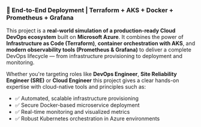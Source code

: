 ### 🚀 End-to-End Deployment | Terraform + AKS + Docker + Prometheus + Grafana

This project is a **real-world simulation of a production-ready Cloud DevOps ecosystem** built on **Microsoft Azure**. It combines the power of **Infrastructure as Code (Terraform)**, **container orchestration with AKS**, and **modern observability tools (Prometheus & Grafana)** to deliver a complete DevOps lifecycle — from infrastructure provisioning to deployment and monitoring.

Whether you're targeting roles like **DevOps Engineer**, **Site Reliability Engineer (SRE)** or **Cloud Engineer** this project gives a clear hands-on expertise with cloud-native tools and principles such as:

- ✅ Automated, scalable infrastructure provisioning  
- ✅ Secure Docker-based microservice deployment  
- ✅ Real-time monitoring and visualized metrics  
- ✅ Robust Kubernetes orchestration in Azure environments
